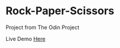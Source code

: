 # Rock-Paper-Scissors

Project from The Odin Project

Live Demo <a href="https://pscgrant.github.io/Rock-Paper-Scissors/">Here</a>

